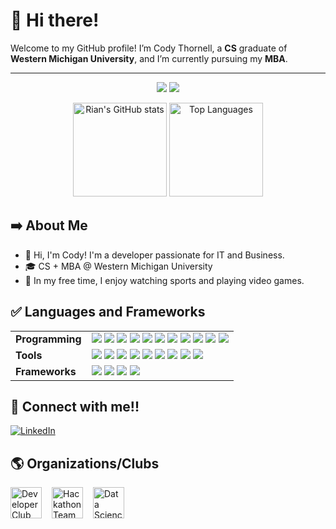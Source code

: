 # 👋 Hi there!

Welcome to my GitHub profile! I’m Cody Thornell, a **CS** graduate of **Western Michigan University**, and I’m currently pursuing my **MBA**.

---

<div align="center">
  
  ![](https://github.com/grcodeman/stats/blob/master/generated/overview.svg)
  ![](https://github.com/grcodeman/stats/blob/master/generated/languages.svg)
  
</div>

<p align="center">
  <img 
    src="https://github-readme-stats.vercel.app/api?username=grcodeman&show_icons=true&theme=tokyonight" 
    alt="Rian's GitHub stats" 
    height="150"
  />
  <img 
    src="https://github-readme-stats.vercel.app/api/top-langs/?username=grcodeman&layout=compact&theme=tokyonight" 
    alt="Top Languages" 
    height="150"
  />
</p>

## ➡️ About Me

- 👋 Hi, I'm Cody! I'm a developer passionate for IT and Business.
- 🎓 CS + MBA @ Western Michigan University
- 🏀 In my free time, I enjoy watching sports and playing video games.

## ✅ Languages and Frameworks

<table>
  <tr>
    <td><strong>Programming</strong></td>
    <td>
      <img src="https://img.shields.io/badge/Python-3670A0?style=flat-square&logo=python&logoColor=ffdd54"/>
      <img src="https://img.shields.io/badge/Bash-4EAA25?style=flat-square&logo=gnu-bash&logoColor=white"/>
      <img src="https://img.shields.io/badge/Java-%23ED8B00?style=flat-square&logo=openjdk&logoColor=white"/>
      <img src="https://img.shields.io/badge/C%23-239120?style=flat-square&logo=c-sharp&logoColor=white"/>
      <img src="https://img.shields.io/badge/C%2B%2B-%2300599C?style=flat-square&logo=c%2B%2B&logoColor=white"/>
      <img src="https://img.shields.io/badge/SQL-4479A1?style=flat-square&logo=postgresql&logoColor=white"/>
      <img src="https://img.shields.io/badge/PL%2FSQL-F80000?style=flat-square&logo=oracle&logoColor=white"/>
      <img src="https://img.shields.io/badge/Dart-0175C2?style=flat-square&logo=dart&logoColor=white"/>
      <img src="https://img.shields.io/badge/HTML5-E34F26?style=flat-square&logo=html5&logoColor=white"/>
      <img src="https://img.shields.io/badge/CSS3-1572B6?style=flat-square&logo=css3&logoColor=white"/>
      <img src="https://img.shields.io/badge/JavaScript-%23F7DF1E?style=flat-square&logo=javascript&logoColor=black"/>
    </td>
  </tr>

  <tr>
    <td><strong>Tools</strong></td>
    <td>
      <img src="https://img.shields.io/badge/Git-F05032?style=flat-square&logo=git&logoColor=white"/>
      <img src="https://img.shields.io/badge/GitHub-181717?style=flat-square&logo=github&logoColor=white"/>
      <img src="https://img.shields.io/badge/Firebase-FFCA28?style=flat-square&logo=firebase&logoColor=black"/>
      <img src="https://img.shields.io/badge/Power_BI-F2C811?style=flat-square&logo=microsoft-power-bi&logoColor=black"/>
      <img src="https://img.shields.io/badge/Google_Sheets-34A853?style=flat-square&logo=google-sheets&logoColor=white"/>
      <img src="https://img.shields.io/badge/Azure_DevOps-0078D7?style=flat-square&logo=azure-devops&logoColor=white"/>
      <img src="https://img.shields.io/badge/WordPress-21759B?style=flat-square&logo=wordpress&logoColor=white"/>
      <img src="https://img.shields.io/badge/Blender-F5792A?style=flat-square&logo=blender&logoColor=white"/>
      <img src="https://img.shields.io/badge/DaVinci_Resolve-090446?style=flat-square&logo=blackmagic-design&logoColor=white"/>
    </td>
  </tr>

  <tr>
  <td><strong>Frameworks</strong></td>
  <td>
    <img src="https://img.shields.io/badge/Flutter-02569B?style=flat-square&logo=flutter&logoColor=white"/>
    <img src="https://img.shields.io/badge/Next.js-000000?style=flat-square&logo=next.js&logoColor=white"/>
    <img src="https://img.shields.io/badge/Unity-000000?style=flat-square&logo=unity&logoColor=white"/>
    <img src="https://img.shields.io/badge/Discord.py-7289DA?style=flat-square&logo=discord&logoColor=white"/>
  </td>
</tr>

</table>

## 🤝 Connect with me!!

[![LinkedIn](https://img.shields.io/badge/LinkedIn-0077B5?logo=linkedin&logoColor=white)](https://www.linkedin.com/in/codythornell/)

## 🌎 Organizations/Clubs

<div style="display: flex; align-items: center; gap: 1rem;">
  <a href="https://github.com/Developer-Club-WMU" target="_blank" style="text-decoration: none;">
    <img src="https://github.com/Developer-Club-WMU.png?size=100" alt="Developer Club WMU" width="50" height="50" style="border: none;" />
  </a>
  <a href="https://github.com/Hackathon-Team-WMU" target="_blank" style="text-decoration: none;">
    <img src="https://github.com/Hackathon-Team-WMU.png?size=100" alt="Hackathon Team WMU" width="50" height="50" style="border: none;" />
  </a>
  <a href="https://github.com/Data-Science-Club-at-WMU" target="_blank" style="text-decoration: none;">
    <img src="https://github.com/Data-Science-Club-at-WMU.png?size=100" alt="Data Science Club at WMU" width="50" height="50" style="border: none;" />
  </a>
</div>


